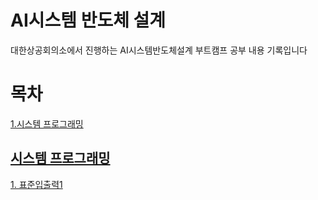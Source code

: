# AI시스템 반도체 설계
대한상공회의소에서 진행하는 AI시스템반도체설계 부트캠프 공부 내용 기록입니다

# 목차
[1.시스템 프로그래밍](#시스템프로그래밍)


## [시스템 프로그래밍](#시스템프로그래밍)
[1. 표준입출력1](https://github.com/drgn88/ai-btcamp-TIL/blob/main/%EC%8B%9C%EC%8A%A4%ED%85%9C%ED%94%84%EB%A1%9C%EA%B7%B8%EB%9E%98%EB%B0%8D/%ED%91%9C%EC%A4%80%EC%9E%85%EC%B6%9C%EB%A0%A51.md)
